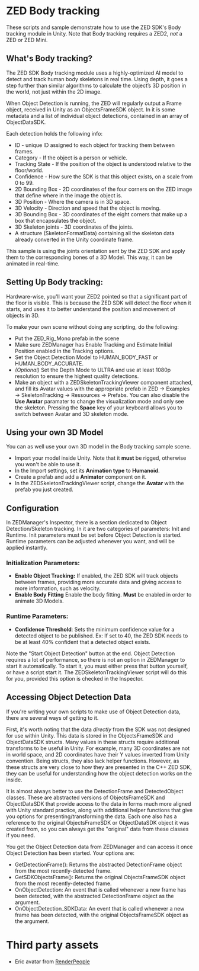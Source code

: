 # ZED Body tracking

These scripts and sample demonstrate how to use the ZED SDK's Body tracking module in Unity. Note that Body tracking requires a ZED2, *not* a ZED or ZED Mini.

## What's Body tracking?

The ZED SDK Body tracking module uses a highly-optimized AI model to detect and track human body skeletons in real time. Using depth, it goes a step further than similar algorithms to calculate the object’s 3D position in the world, not just within the 2D image.

When Object Detection is running, the ZED will regularly output a Frame object, received in Unity as an ObjectsFrameSDK object. In it is some metadata and a list of individual object detections, contained
in an array of ObjectDataSDK.

Each detection holds the following info:

- ID - unique ID assigned to each object for tracking them between frames.
- Category - If the object is a person or vehicle.
- Tracking State - If the position of the object is understood relative to the floor/world.
- Confidence - How sure the SDK is that this object exists, on a scale from 0 to 99.
- 2D Bounding Box - 2D coordinates of the four corners on the ZED image that define where in the image the object is.
- 3D Position - Where the camera is in 3D space.
- 3D Velocity - Direction and speed that the object is moving.
- 3D Bounding Box - 3D coordinates of the eight corners that make up a box that encapsulates the object.
- 3D Skeleton joints - 3D coordinates of the joints.
- A structure (SkeletonFormatData) containing all the skeleton data already converted in the Unity coordinate frame.

This sample is using the joints orientation sent by the ZED SDK and apply them to the corresponding bones of a 3D Model. This way, it can be animated in real-time.

## Setting Up Body tracking:

Hardware-wise, you'll want your ZED2 pointed so that a significant part of the floor is visible. This is because the ZED SDK will detect the floor when it starts, and uses it to better understand the position and movement of objects in 3D.

To make your own scene without doing any scripting, do the following:

- Put the ZED_Rig_Mono prefab in the scene
- Make sure ZEDManager has Enable Tracking and Estimate Initial Position enabled in the Tracking options.
- Set the Object Detection Model to HUMAN_BODY_FAST or HUMAN_BODY_ACCURATE.
- *(Optional)* Set the Depth Mode to ULTRA and use at least 1080p resolution to ensure the highest quality detections.
- Make an object with a ZEDSkeletonTrackingViewer component attached, and fill its Avatar values with the appropriate prefab in ZED -> Examples -> SkeletonTracking -> Ressources -> Prefabs. You can also disable the **Use Avatar** paramater
to change the visualization mode and only see the skeleton. Pressing the **Space** key of your keyboard allows you to switch between Avatar and 3D skeleton mode.

## Using your own 3D Model

You can as well use your own 3D model in the Body tracking sample scene.

  - Import your model inside Unity. Note that it **must** be rigged, otherwise you won't be able to use it.
  - In the Import settings, set its **Animation type** to **Humanoid**.
  - Create a prefab and add a **Animator** component on it.
  - In the ZEDSkeletonTrackingViewer script, change the **Avatar** with the prefab you just created.



## Configuration

In ZEDManager's Inspector, there is a section dedicated to Object Detection/Skeleton tracking. In it are two categories of parameters: Init and Runtime. Init parameters must be set before Object Detection is started. Runtime parameters can be adjusted whenever you want, and will be applied instantly.

### Initialization Parameters:

- **Enable Object Tracking:** If enabled, the ZED SDK will track objects between frames, providing more accurate data and giving access to more information, such as velocity.
- **Enable Body Fitting** Enable the body fitting. **Must** be enabled in order to animate 3D Models.

### Runtime Parameters:

- **Confidence Threshold**: Sets the minimum confidence value for a detected object to be published. Ex: If set to 40, the ZED SDK needs to be at least 40% confident that a detected object exists.

Note the "Start Object Detection" button at the end. Object Detection requires a lot of performance, so there is not an option in ZEDManager to start it automatically. To start it, you must either press that button yourself, or have a script start it. The ZEDSkeletonTrackingViewer script will do this for you, provided this option is checked in the Inspector.

## Accessing Object Detection Data

If you're writing your own scripts to make use of Object Detection data, there are several ways of getting to it.

First, it's worth noting that the data *directly* from the SDK was not designed for use within Unity. This data is stored in the ObjectsFrameSDK and ObjectDataSDK structs. Many values in these structs require additional transforms to be useful in Unity. For example, many 3D coordinates are not in world space, and 2D coordinates have their Y values inverted from Unity convention. Being structs, they also lack helper functions. However, as these structs are very close to how they are presented in the C++ ZED SDK, they can be useful for understanding how the object detection works on the inside.

It is almost always better to use the DetectionFrame and DetectedObject classes. These are abstracted versions of ObjectsFrameSDK and ObjectDataSDK that provide access to the data in forms much more aligned with Unity standard practice, along with additional helper functions that give you options for presenting/transforming the data. Each one also has a reference to the original ObjectsFrameSDK or ObjectDataSDK object it was created from, so you can always get the "original" data from these classes if you need.

You get the Object Detection data from ZEDManager and can access it once Object Detection has been started. Your options are:

- GetDetectionFrame(): Returns the abstracted DetectionFrame object from the most recently-detected frame.
- GetSDKObjectsFrame(): Returns the original ObjectsFrameSDK object from the most recently-detected frame.
- OnObjectDetection: An event that is called whenever a new frame has been detected, with the abstracted DetectionFrame object as the argument.
- OnObjectDetection_SDKData: An event that is called whenever a new frame has been detected, with the original ObjectsFrameSDK object as the argument.

# Third party assets

- Eric avatar from [RenderPeople](https://renderpeople.com/free-3d-people/)